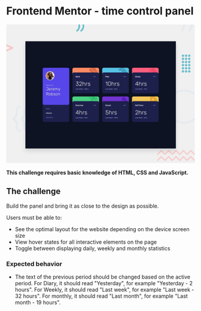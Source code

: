 # Frontend Mentor - time control panel

![Design preview for the timeboard coding challenge](./assets/img/desktop-preview.jpg)

**This challenge requires basic knowledge of HTML, CSS and JavaScript.**

## The challenge

Build the panel and bring it as close to the design as possible.

Users must be able to:

- See the optimal layout for the website depending on the device screen size
- View hover states for all interactive elements on the page
- Toggle between displaying daily, weekly and monthly statistics

### Expected behavior

- The text of the previous period should be changed based on the active period. For Diary, it should read "Yesterday", for example "Yesterday - 2 hours". For Weekly, it should read "Last week", for example "Last week - 32 hours". For monthly, it should read "Last month", for example "Last month - 19 hours".